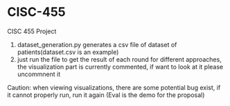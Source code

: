 # CISC-455
CISC 455 Project

1. dataset_generation.py generates a csv file of dataset of patients(dataset.csv is an example)
2. just run the file to get the result of each round for different approaches, the visualization part is currently commented, if want to look at it please uncommnent it

Caution: when viewing visualizations, there are some potential bug exist, if it cannot properly run, run it again
(Eval is the demo for the proposal)
